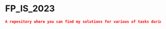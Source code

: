# FP_IS_2023
```json
A repository where you can find my solutions for various of tasks during my Functional Programming Course in FMI.
```
